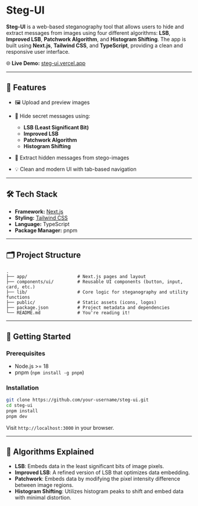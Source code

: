 # Steg-UI

**Steg-UI** is a web-based steganography tool that allows users to hide and extract messages from images using four different algorithms: **LSB**, **Improved LSB**, **Patchwork Algorithm**, and **Histogram Shifting**. The app is built using **Next.js**, **Tailwind CSS**, and **TypeScript**, providing a clean and responsive user interface.

🌐 **Live Demo:** [steg-ui.vercel.app](https://steg-ui.vercel.app/)

---

## 🔧 Features

- 🖼️ Upload and preview images
- 🔐 Hide secret messages using:

  - **LSB (Least Significant Bit)**
  - **Improved LSB**
  - **Patchwork Algorithm**
  - **Histogram Shifting**

- 🔎 Extract hidden messages from stego-images
- 💡 Clean and modern UI with tab-based navigation

---

## 🛠️ Tech Stack

- **Framework:** [Next.js](https://nextjs.org/)
- **Styling:** [Tailwind CSS](https://tailwindcss.com/)
- **Language:** TypeScript
- **Package Manager:** pnpm

---

## 🗂️ Project Structure

```
.
├── app/                   # Next.js pages and layout
├── components/ui/         # Reusable UI components (button, input, card, etc.)
├── lib/                   # Core logic for steganography and utility functions
├── public/                # Static assets (icons, logos)
├── package.json           # Project metadata and dependencies
└── README.md              # You're reading it!
```

---

## 🚀 Getting Started

### Prerequisites

- Node.js >= 18
- pnpm (`npm install -g pnpm`)

### Installation

```bash
git clone https://github.com/your-username/steg-ui.git
cd steg-ui
pnpm install
pnpm dev
```

Visit `http://localhost:3000` in your browser.

---

## 📁 Algorithms Explained

- **LSB**: Embeds data in the least significant bits of image pixels.
- **Improved LSB**: A refined version of LSB that optimizes data embedding.
- **Patchwork**: Embeds data by modifying the pixel intensity difference between image regions.
- **Histogram Shifting**: Utilizes histogram peaks to shift and embed data with minimal distortion.
